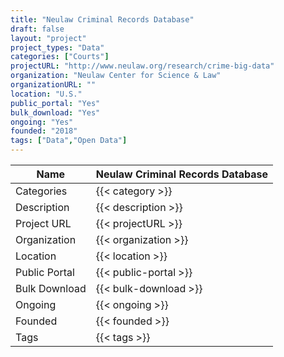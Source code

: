 ```yaml
---
title: "Neulaw Criminal Records Database"
draft: false
layout: "project"
project_types: "Data"
categories: ["Courts"]
projectURL: "http://www.neulaw.org/research/crime-big-data"
organization: "Neulaw Center for Science & Law"
organizationURL: ""
location: "U.S."
public_portal: "Yes"
bulk_download: "Yes"
ongoing: "Yes"
founded: "2018"
tags: ["Data","Open Data"]
---
```



Name                    |  Neulaw Criminal Records Database    
------------------------|----
Categories              | {{< category >}} 
Description             | {{< description >}} 
Project URL             | {{< projectURL >}} 
Organization            | {{< organization >}} 
Location                | {{< location >}} 
Public Portal           | {{< public-portal >}} 
Bulk Download           | {{< bulk-download >}} 
Ongoing                 | {{< ongoing >}} 
Founded                 | {{< founded >}} 
Tags                    | {{< tags >}} 

